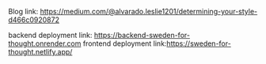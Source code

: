 Blog link: https://medium.com/@alvarado.leslie1201/determining-your-style-d466c0920872

backend deployment link: https://backend-sweden-for-thought.onrender.com 
frontend deployment link:https://sweden-for-thought.netlify.app/